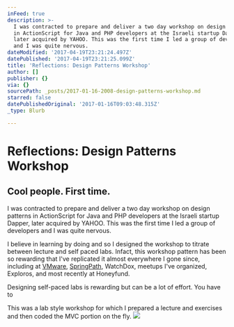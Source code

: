 ```yaml
---
inFeed: true
description: >-
  I was contracted to prepare and deliver a two day workshop on design patterns
  in ActionScript for Java and PHP developers at the Israeli startup Dapper,
  later acquired by YAHOO. This was the first time I led a group of developers
  and I was quite nervous.
dateModified: '2017-04-19T23:21:24.497Z'
datePublished: '2017-04-19T23:21:25.099Z'
title: 'Reflections: Design Patterns Workshop'
author: []
publisher: {}
via: {}
sourcePath: _posts/2017-01-16-2008-design-patterns-workshop.md
starred: false
datePublishedOriginal: '2017-01-16T09:03:48.315Z'
_type: Blurb

---
```

# Reflections: Design Patterns Workshop

## Cool people. First time.

I was contracted to prepare and deliver a two day workshop on design patterns in ActionScript for Java and PHP developers at the Israeli startup Dapper, later acquired by YAHOO. This was the first time I led a group of developers and I was quite nervous.

I believe in learning by doing and so I designed the workshop to titrate between lecture and self paced labs. Infact, this workshop pattern has been so rewarding that I've replicated it almost everywhere I gone since, including at [VMware][0], [SpringPath][1], WatchDox, meetups I've organized, Exploros, and most recently at Honeyfund.

Designing self-paced labs is rewarding but can be a lot of effort. You have to

This was a lab style workshop for which I prepared a lecture and exercises and then coded the MVC portion on the fly.
![](https://the-grid-user-content.s3-us-west-2.amazonaws.com/76784836-48e7-4068-b5d2-f7404dd7d0ed.jpg)

[0]: http://vmware.com/
[1]: http://www.springpathinc.com/